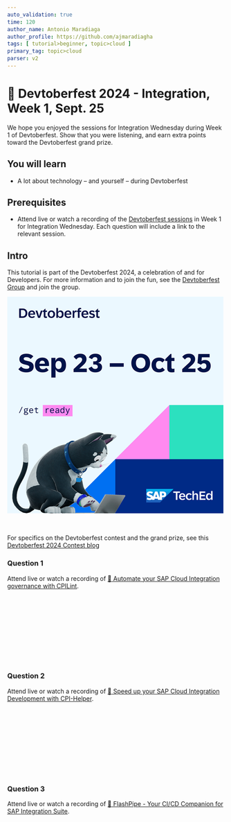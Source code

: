 ```yaml
---
auto_validation: true
time: 120
author_name: Antonio Maradiaga
author_profile: https://github.com/ajmaradiagha
tags: [ tutorial>beginner, topic>cloud ]
primary_tag: topic>cloud
parser: v2
---
```


# 🔴 Devtoberfest 2024 - Integration, Week 1, Sept. 25
<!-- description --> We hope you enjoyed the sessions for Integration Wednesday during Week 1 of Devtoberfest. Show that you were listening, and earn extra points toward the Devtoberfest grand prize.  
 
## You will learn
- A lot about technology – and yourself – during Devtoberfest

## Prerequisites
- Attend live or watch a recording of the [Devtoberfest sessions](https://community.sap.com/t5/devtoberfest/eb-p/devtoberfest-events) in Week 1 for Integration Wednesday. Each question will include a link to the relevant session. 


## Intro
This tutorial is part of the Devtoberfest 2024, a celebration of and for Developers. For more information and to join the fun, see the [Devtoberfest Group](https://groups.community.sap.com/t5/devtoberfest/gh-p/Devtoberfest) and join the group.

![Devtoberfest](promo-image-kasimir-square.png) 

&nbsp;

For specifics on the Devtoberfest contest and the grand prize, see this [Devtoberfest 2024 Contest blog](https://community.sap.com/t5/devtoberfest-blog-posts/devtoberfest-2024-contest/ba-p/13781593)


### Question 1 
Attend live or watch a recording of [🔴 Automate your SAP Cloud Integration governance with CPILint](https://youtube.com/watch?v=uJJKxuIeKeg).

<iframe width=""560"" height=""315"" src=""https://www.youtube.com/embed/uJJKxuIeKeg"" frameborder=""0"" allowfullscreen></iframe>


### Question 2 
Attend live or watch a recording of [🔴 Speed up your SAP Cloud Integration Development with CPI-Helper](https://youtube.com/watch?v=uSwSQbc_ULU).

<iframe width=""560"" height=""315"" src=""https://www.youtube.com/embed/uSwSQbc_ULU"" frameborder=""0"" allowfullscreen></iframe>


### Question 3 
Attend live or watch a recording of [🔴 FlashPipe - Your CI/CD Companion for SAP Integration Suite](https://youtube.com/watch?v=AGP1y1qwk9U).

<iframe width=""560"" height=""315"" src=""https://www.youtube.com/embed/AGP1y1qwk9U"" frameborder=""0"" allowfullscreen></iframe>

